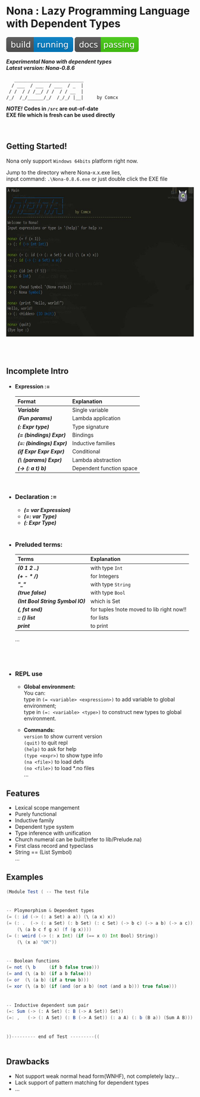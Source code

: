 # Nona : Lazy Programming Language with Dependent Types
![Build Status](https://github.com/Comcx/Nona/blob/master/icon/icon.svg)
![Documentation Status](https://github.com/Comcx/Nona/blob/master/icon/doc-passing.svg)  
  
***Experimental Nano with dependent types***  
***Latest version: Nona-0.8.6***  

```
   __________________________
  / ___  / ___  / ___  / _  |
 / /  / / /__/ / /  / / __  |
/_/  /_/______/_/  /_/_/ |__|     by Comcx

```

***NOTE!***
**Codes in `/src` are out-of-date**  
**EXE file which is fresh can be used directly**  
<br><br>

## Getting Started!

Nona only support `Windows 64bits` platform right now.  

Jump to the directory where Nona-x.x.exe lies,  
input command: `.\Nona-0.8.6.exe` or just double click the EXE file

<img width="700" height="400" src="https://github.com/Comcx/Nona/blob/master/repl-0.8.5.JPG"/>

<br><br>
## Incomplete Intro  

* #### Expression :=
  |Format                               | Explanation|
  |-------------------------------------|-------------|
  |***Variable***                       | Single variable|
  |***(Fun params)***                   | Lambda application|
  |***(: Expr type)***                  | Type signature|
  |***(= (bindings) Expr)***            | Bindings|
  |***(=: (bindings) Expr)***           | Inductive families|
  |***(if Expr Expr Expr)***            | Conditional|
  |***(\ (params) Expr)***              | Lambda abstraction|
  |***(-> (: a t) b)***                 | Dependent function space|
  <br>
  
* ### Declaration :=
  - ***(= var Expression)***  
  - ***(=: var Type)***
  - ***(: Expr Type)***
  <br>
 
* ### Preluded terms:
  |Terms                              |Explanation|
  |-----------------------------------|-----------|
  |***(0 1 2 ..)***                   |with type `Int`| 
  |***(+ - * /)***                    |for Integers|  
  |***"_"***                          |with type `String`|  
  |***(true false)***                 |with type `Bool`|  
  |***(Int Bool String Symbol IO)***  |which is Set|  
  |***(, fst snd)***                  |for tuples !note moved to lib right now!!|  
  |***:: () list***                   |for lists|
  |***print***                        |to print|
  ...  
<br><br><br>

* ### REPL use  
  
  - **Global environment:**  
    You can:  
      type in `(= <variable> <expression>)` to add variable to global environment;  
      type in `(=: <variable> <type>)` to construct new types to global environment.  
    
  - **Commands:**  
    `version` to show current version  
    `(quit)` to quit repl  
    `(help)` to ask for help  
    `(type <expr>)` to show type info  
    `(na <file>)` to load defs  
    `(no <file>)` to load *.no files  
    ...  
    
## Features  
   - Lexical scope mangement  
   - Purely functional  
   - Inductive family  
   - Dependent type system  
   - Type inference with unification  
   - Church numeral can be built(refer to lib/Prelude.na)  
   - First class record and typeclass  
   - String == (List Symbol)  
   ...  
   
     
## Examples

```scala
(Module Test ( -- The test file


-- Ploymorphism & Dependent types
(= (: id (-> (: a Set) a a)) (\ (a x) x))
(= (: .  (-> (: a Set) (: b Set) (: c Set) (-> b c) (-> a b) (-> a c))) 
    (\ (a b c f g x) (f (g x))))
(= (: weird (-> (: x Int) (if (== x 0) Int Bool) String))
    (\ (x a) "OK"))


-- Boolean functions
(= not (\ b     (if b false true)))
(= and (\ (a b) (if a b false)))
(= or  (\ (a b) (if a true b)))
(= xor (\ (a b) (if (and (or a b) (not (and a b))) true false)))


-- Inductive dependent sum pair
(=: Sum (-> (: A Set) (: B (-> A Set)) Set))
(=: ,   (-> (: A Set) (: B (-> A Set)) (: a A) (: b (B a)) (Sum A B)))


))--------- end of Test ---------((



```

## Drawbacks

* Not support weak normal head form(WNHF), not completely lazy...
* Lack support of pattern matching for dependent types
* ...








